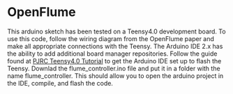 # OpenFlume

This arduino sketch has been tested on a Teensy4.0 development board.
To use this code, follow the wiring diagram from the OpenFlume paper and make all appropriate connections with the Teensy. The Arduino IDE 2.x
has the ability to add additional board manager repositories. Follow the guide found at [PJRC Teensy4.0 Tutorial](https://www.pjrc.com/teensy/tutorial.html)
to get the Arduino IDE set up to flash the Teensy. Downlad the flume_controller.ino file and put it in a folder with the name flume_controller. This should allow you to open the arduino project in the IDE, compile, and flash the code.
